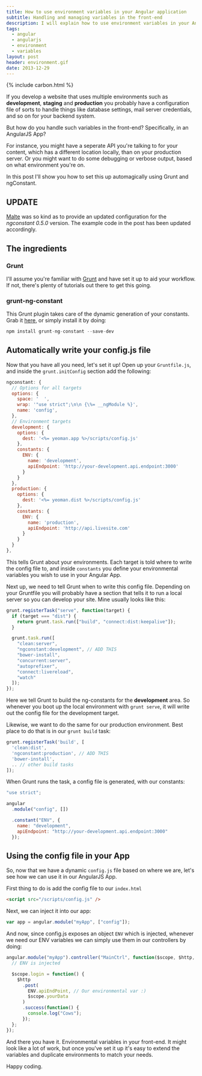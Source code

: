 ```yaml
---
title: How to use environment variables in your Angular application
subtitle: Handling and managing variables in the front-end
description: I will explain how to use environment variables in your Angular app
tags:
  - angular
  - angularjs
  - environment
  - variables
layout: post
header: environment.gif
date: 2013-12-29
---
```


{% include carbon.html %}

If you develop a website that uses multiple environments such as **development**, **staging** and **production** you probably have a configuration file of sorts to handle things like database settings, mail server credentials, and so on for your backend system.

But how do you handle such variables in the front-end? Specifically, in an AngularJS App?

For instance, you might have a seperate API you're talking to for your content, which has a different location locally, than on your production server. Or you might want to do some debugging or verbose output, based on what environment you're on.

In this post I'll show you how to set this up automagically using Grunt and ngConstant.

## UPDATE

[Malte](http://werk85.de/) was so kind as to provide an updated configuration for the _ngconstant 0.5.0_ version. The example code in the post has been updated accordingly.

## The ingredients

### Grunt

I'll assume you're familiar with [Grunt](http://gruntjs.com/) and have set it up to aid your workflow. If not, there's plenty of tutorials out there to get this going.

### grunt-ng-constant

This Grunt plugin takes care of the dynamic generation of your constants. Grab it [here](https://github.com/werk85/grunt-ng-constant), or simply install it by doing:

```javascript
npm install grunt-ng-constant --save-dev
```

## Automatically write your config.js file

Now that you have all you need, let's set it up! Open up your `Gruntfile.js`, and inside the `grunt.initConfig` section add the following:

```javascript
ngconstant: {
  // Options for all targets
  options: {
    space: '  ',
    wrap: '"use strict";\n\n {\%= __ngModule %}',
    name: 'config',
  },
  // Environment targets
  development: {
    options: {
      dest: '<%= yeoman.app %>/scripts/config.js'
    },
    constants: {
      ENV: {
        name: 'development',
        apiEndpoint: 'http://your-development.api.endpoint:3000'
      }
    }
  },
  production: {
    options: {
      dest: '<%= yeoman.dist %>/scripts/config.js'
    },
    constants: {
      ENV: {
        name: 'production',
        apiEndpoint: 'http://api.livesite.com'
      }
    }
  }
},
```

This tells Grunt about your environments. Each target is told where to write the config file to, and inside `constants` you define your environmental variables you wish to use in your Angular App.

<!-- Rectangle Ad -->

<!-- <center>
<ins class="adsbygoogle"
     style="display:inline-block;width:336px;height:280px"
     data-ad-client="ca-pub-0534492338431642"
     data-ad-slot="3199566305"></ins>
</center>
<script>
(adsbygoogle = window.adsbygoogle || []).push({});
</script> -->

Next up, we need to tell Grunt when to write this config file. Depending on your Gruntfile you will probably have a section that tells it to run a local server so you can develop your site. Mine usually looks like this:

```javascript
grunt.registerTask("serve", function(target) {
  if (target === "dist") {
    return grunt.task.run(["build", "connect:dist:keepalive"]);
  }

  grunt.task.run([
    "clean:server",
    "ngconstant:development", // ADD THIS
    "bower-install",
    "concurrent:server",
    "autoprefixer",
    "connect:livereload",
    "watch"
  ]);
});
```

Here we tell Grunt to build the ng-constants for the **development** area. So whenever you boot up the local environment with `grunt serve`, it will write out the config file for the development target.

Likewise, we want to do the same for our production environment. Best place to do that is in our `grunt build` task:

```javascript
grunt.registerTask('build', [
  'clean:dist',
  'ngconstant:production', // ADD THIS
  'bower-install',
  .. // other build tasks
]);
```

When Grunt runs the task, a config file is generated, with our constants:

```javascript
"use strict";

angular
  .module("config", [])

  .constant("ENV", {
    name: "development",
    apiEndpoint: "http://your-development.api.endpoint:3000"
  });
```

## Using the config file in your App

So, now that we have a dynamic `config.js` file based on where we are, let's see how we can use it in our AngularJS App.

First thing to do is add the config file to our `index.html`

```html
<script src="/scripts/config.js" />
```

Next, we can inject it into our app:

```javascript
var app = angular.module("myApp", ["config"]);
```

And now, since config.js exposes an object `ENV` which is injected, whenever we need our ENV variables we can simply use them in our controllers by doing:

```javascript
angular.module("myApp").controller("MainCtrl", function($scope, $http, ENV) {
  // ENV is injected

  $scope.login = function() {
    $http
      .post(
        ENV.apiEndPoint, // Our environmental var :)
        $scope.yourData
      )
      .success(function() {
        console.log("Cows");
      });
  };
});
```

And there you have it. Environmental variables in your front-end. It might look like a lot of work, but once you've set it up it's easy to extend the variables and duplicate environments to match your needs.

Happy coding.
